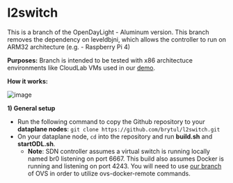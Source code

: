 # l2switch
This is a branch of the OpenDayLight - Aluminum version.  This branch removes the dependency on leveldbjni, which allows the controller to run on ARM32 architecture (e.g. - Raspberry Pi 4)

**Purposes:** Branch is intended to be tested with x86 architectuce environments like CloudLab VMs used in our [demo](https://github.com/slab14/IoT_Sec_Gateway).

**How it works:**

 ![image](https://i.ibb.co/44GHvNQ/image.png)
 
 
**1) General setup**
  - Run the following command to copy the Github repository to your __dataplane nodes__: `git clone https://github.com/brytul/l2switch.git`
  - On your dataplane node, `cd` into the repository and run **build.sh** and **startODL.sh**.
    - __Note__: SDN controller assumes a virtual switch is running locally named br0 listening on port 6667.  This build also assumes Docker is running and listening on port 4243. You will need to use [our branch](https://github.com/slab14/ovs/tree/slab) of OVS in order to utilize ovs-docker-remote commands.
